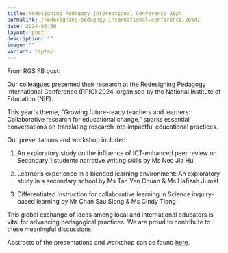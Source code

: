 ```yaml
---
title: Redesigning Pedagogy international Conference 2024
permalink: /redesigning-pedagogy-international-conference-2024/
date: 2024-05-30
layout: post
description: ""
image: ""
variant: tiptap
---
```

<p>From RGS FB post:</p>
<p>Our colleagues presented their research at the Redesigning Pedagogy International
Conference (RPIC) 2024, organised by the National Institute of Education
(NIE).</p>
<p>This year's theme, "Growing future-ready teachers and learners: Collaborative
research for educational change," sparks essential conversations on translating
research into impactful educational practices.</p>
<p>Our presentations and workshop included:</p>
<ol data-tight="true" class="tight">
<li>
<p>An exploratory study on the influence of ICT-enhanced peer review on Secondary
1 students narrative writing skills by Ms Neo Jia Hui</p>
</li>
<li>
<p>Learner’s experience in a blended learning environment: An exploratory
study in a secondary school by Ms Tan Yen Chuan &amp; Ms Hafizah Jumat</p>
</li>
<li>
<p>Differentiated instruction for collaborative learning in Science inquiry-based
learning by Mr Chan Sau Siong &amp; Ms Cindy Tiong</p>
</li>
</ol>
<p>This global exchange of ideas among local and international educators
is vital for advancing pedagogical practices. We are proud to contribute
to these meaningful discussions.</p>
<p>Abstracts of the presentations and workshop can be found <a href="/rpic-2024-abstracts/" rel="noopener noreferrer nofollow" target="_blank">here</a>.</p>
<p></p>